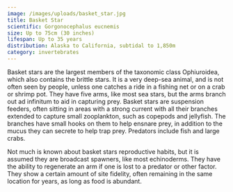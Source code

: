 ```yaml
---
image: /images/uploads/basket_star.jpg
title: Basket Star
scientific: Gorgonocephalus eucnemis
size: Up to 75cm (30 inches)
lifespan: Up to 35 years
distribution: Alaska to California, subtidal to 1,850m
category: invertebrates
---
```

Basket stars are the largest members of the taxonomic class Ophiuroidea, which also contains the brittle stars. It is a very deep-sea animal, and is not often seen by people, unless one catches a ride in a fishing net or on a crab or shrimp pot. They have five arms, like most sea stars, but the arms branch out ad infinitum to aid in capturing prey. Basket stars are suspension feeders, often sitting in areas with a strong current with all their branches extended to capture small zooplankton, such as copepods and jellyfish. The branches have small hooks on them to help ensnare prey, in addition to the mucus they can secrete to help trap prey. Predators include fish and large crabs.

Not much is known about basket stars reproductive habits, but it is assumed they are broadcast spawners, like most echinoderms. They have the ability to regenerate an arm if one is lost to a predator or other factor. They show a certain amount of site fidelity, often remaining in the same location for years, as long as food is abundant.